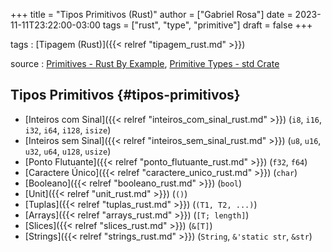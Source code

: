 +++
title = "Tipos Primitivos (Rust)"
author = ["Gabriel Rosa"]
date = 2023-11-11T23:22:00-03:00
tags = ["rust", "type", "primitive"]
draft = false
+++

tags
: [Tipagem (Rust)]({{< relref "tipagem_rust.md" >}})

source
: [Primitives - Rust By Example](https://doc.rust-lang.org/rust-by-example/primitives.html), [Primitive Types - std Crate](https://doc.rust-lang.org/std/#primitives)


## Tipos Primitivos {#tipos-primitivos}

-   [Inteiros com Sinal]({{< relref "inteiros_com_sinal_rust.md" >}}) (`i8`, `i16`, `i32`, `i64`, `i128`, `isize`)
-   [Inteiros sem Sinal]({{< relref "inteiros_sem_sinal_rust.md" >}}) (`u8`, `u16`, `u32`, `u64`, `u128`, `usize`)
-   [Ponto Flutuante]({{< relref "ponto_flutuante_rust.md" >}}) (`f32`, `f64`)
-   [Caractere Único]({{< relref "caractere_unico_rust.md" >}}) (`char`)
-   [Booleano]({{< relref "booleano_rust.md" >}}) (`bool`)
-   [Unit]({{< relref "unit_rust.md" >}}) (`()`)
-   [Tuplas]({{< relref "tuplas_rust.md" >}}) (`(T1, T2, ...)`)
-   [Arrays]({{< relref "arrays_rust.md" >}}) (`[T; length]`)
-   [Slices]({{< relref "slices_rust.md" >}}) (`&[T]`)
-   [Strings]({{< relref "strings_rust.md" >}}) (`String`, `&'static str`, `&str`)
